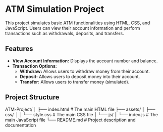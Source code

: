 # ATM Simulation Project

This project simulates basic ATM functionalities using HTML, CSS, and JavaScript. Users can view their account information and perform transactions such as withdrawals, deposits, and transfers.

## Features

- **View Account Information:** Displays the account number and balance.
- **Transaction Options:**
  - **Withdraw:** Allows users to withdraw money from their account.
  - **Deposit:** Allows users to deposit money into their account.
  - **Transfer:** Allows users to transfer money (simulated).

## Project Structure

ATM-Project/
│
├── index.html # The main HTML file
├── assets/
│ ├── css/
│ │ └── style.css # The main CSS file
│ └── js/
│ └── index.js # The main JavaScript file
└── README.md # Project description and documentation
